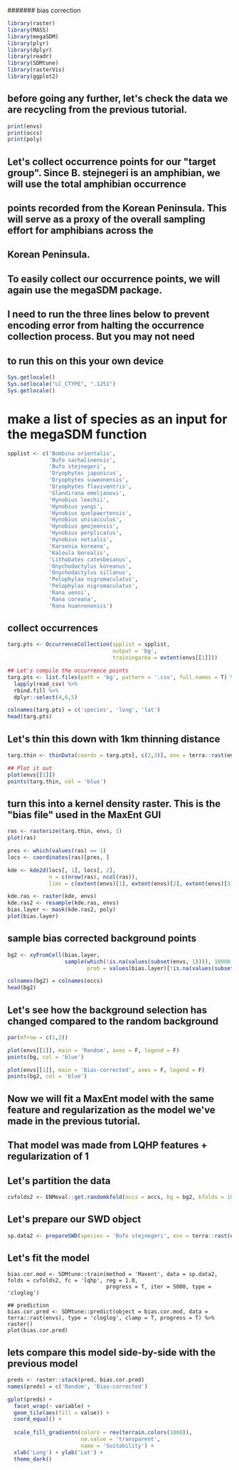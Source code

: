 #######  bias correction

```r
library(raster)
library(MASS)
library(megaSDM)
library(plyr)
library(dplyr)
library(readr)
library(SDMtune)
library(rasterVis)
library(ggplot2)
```

## before going any further, let's check the data we are recycling from the previous tutorial.
```r
print(envs)
print(occs)
print(poly)
```

## Let's collect occurrence points for our "target group". Since B. stejnegeri is an amphibian, we will use the total amphibian occurrence
## points recorded from the Korean Peninsula. This will serve as a proxy of the overall sampling effort for amphibians across the 
## Korean Peninsula.

## To easily collect our occurrence points, we will again use the megaSDM package.

## I need to run the three lines below to prevent encoding error from halting the occurrence collection process. But you may not need
## to run this on this your own device 
```r
Sys.getlocale()
Sys.setlocale("LC_CTYPE", ".1251")
Sys.getlocale()
```

# make a list of species as an input for the megaSDM function
```r
spplist <- c('Bombina orientalis', 
             'Bufo sachalinensis',
             'Bufo stejnegeri',
             'Dryophytes japonicus',
             'Dryophytes suweonensis',
             'Dryophytes flaviventris',
             'Glandirana emeljanovi',
             'Hynobius leechii',
             'Hynobius yangi',
             'Hynobius quelpaertensis',
             'Hynobius unisacculus',
             'Hynobius geojeensis',
             'Hynobius perplicatus',
             'Hynobius notialis',
             'Karsenia koreana',
             'Kaloula borealis',
             'Lithobates catesbeianus',
             'Onychodactylus koreanus',
             'Onychodactylus sillanus',
             'Pelophylax nigromaculatus',
             'Pelophylax nigromaculatus',
             'Rana uenoi',
             'Rana coreana',
             'Rana huanrenensis')
```

## collect occurrences
```r
targ.pts <- OccurrenceCollection(spplist = spplist,
                                 output = 'bg',
                                 trainingarea = extent(envs[[1]]))

## Let's compile the occurrence points
targ.pts <- list.files(path = 'bg', pattern = '.csv', full.names = T) %>%
  lapply(read_csv) %>%
  rbind.fill %>%
  dplyr::select(4,6,5)

colnames(targ.pts) = c('species', 'long', 'lat')
head(targ.pts)
```

## Let's thin this down with 1km thinning distance
```r
targ.thin <- thinData(coords = targ.pts[, c(2,3)], env = terra::rast(envs[[1]]), x = 'long', y = 'lat', verbose = T, progress = T)

## Plot it out
plot(envs[[1]])
points(targ.thin, col = 'blue')
```
## turn this into a kernel density raster. This is the "bias file" used in the MaxEnt GUI
```r
ras <- rasterize(targ.thin, envs, 1)
plot(ras)

pres <- which(values(ras) == 1)
locs <- coordinates(ras)[pres, ]

kde <- kde2d(locs[, 1], locs[, 2],
             n = c(nrow(ras), ncol(ras)),
             lims = c(extent(envs)[1], extent(envs)[2], extent(envs)[3], extent(envs)[4]))

kde.ras <- raster(kde, envs)
kde.ras2 <- resample(kde.ras, envs)
bias.layer <- mask(kde.ras2, poly)
plot(bias.layer)
```

## sample bias corrected background points
```r
bg2 <- xyFromCell(bias.layer,
                  sample(which(!is.na(values(subset(envs, 1)))), 10000,
                         prob = values(bias.layer)[!is.na(values(subset(envs, 1)))])) %>% as.data.frame()

colnames(bg2) = colnames(occs)
head(bg2)
```

## Let's see how the background selection has changed compared to the random background
```r
par(mfrow = c(1,2))

plot(envs[[1]], main = 'Random', axes = F, legend = F)
points(bg, col = 'blue')

plot(envs[[1]], main = 'Bias-corrected', axes = F, legend = F)
points(bg2, col = 'blue')
```

## Now we will fit a MaxEnt model with the same feature and regularization as the model we've made in the previous tutorial.
## That model was made from LQHP features + regularization of 1

## Let's partition the data
```r
cvfolds2 <- ENMeval::get.randomkfold(occs = occs, bg = bg2, kfolds = 10)
```
## Let's prepare our SWD object
```r
sp.data2 <- prepareSWD(species = 'Bufo stejnegeri', env = terra::rast(envs), p = occs, a = bg2, verbose = T)
```
## Let's fit the model
```
bias.cor.mod <- SDMtune::train(method = 'Maxent', data = sp.data2, folds = cvfolds2, fc = 'lqhp', reg = 1.0,
                               progress = T, iter = 5000, type = 'cloglog')

## prediction
bias.cor.pred <- SDMtune::predict(object = bias.cor.mod, data = terra::rast(envs), type = 'cloglog', clamp = T, progress = T) %>% raster()
plot(bias.cor.pred)
```
## lets compare this model side-by-side with the previous model
```r
preds <- raster::stack(pred, bias.cor.pred)
names(preds) = c('Random', 'Bias-corrected')

gplot(preds) +
  facet_wrap(~ variable) +
  geom_tile(aes(fill = value)) +
  coord_equal() +
  
  scale_fill_gradientn(colors = rev(terrain.colors(1000)),
                       na.value = 'transparent',
                       name = 'Suitability') +
  xlab('Long') + ylab('Lat') +
  theme_dark()
```
